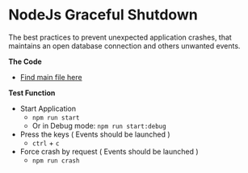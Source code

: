# NodeJs Graceful Shutdown

The best practices to prevent unexpected application crashes, that maintains an open database connection and others unwanted events.

**The Code**
- [Find main file here](https://github.com/Ricardo-Costa/nodejs-graceful-shutdown/blob/8e9b0bda6d734abebc9307734209164bb9791162/src/index.js)

**Test Function**
- Start Application
  - `npm run start`
  - Or in Debug mode: `npm run start:debug`
- Press the keys ( Events should be launched )
  - `ctrl` + `c`
- Force crash by request ( Events should be launched )
  - `npm run crash`